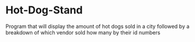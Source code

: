 # Hot-Dog-Stand

Program that will display the amount of hot dogs sold in a city followed by a breakdown of which vendor sold how many by their id numbers
